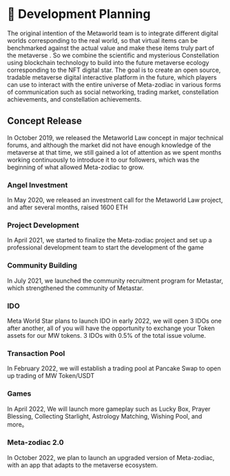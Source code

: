 # 📑 Development Planning

The original intention of the Metaworld team is to integrate different digital worlds corresponding to the real world, so that virtual items can be benchmarked against the actual value and make these items truly part of the metaverse . So we combine the scientific and mysterious Constellation using blockchain technology to build into the future metaverse ecology corresponding to the NFT digital star. The goal is to create an open source, tradable metaverse digital interactive platform in the future, which players can use to interact with the entire universe of Meta-zodiac in various forms of communication such as social networking, trading market, constellation achievements, and constellation achievements.

## Concept Release

In October 2019, we released the Metaworld Law concept in major technical forums, and although the market did not have enough knowledge of the metaverse at that time, we still gained a lot of attention as we spent months working continuously to introduce it to our followers, which was the beginning of what allowed Meta-zodiac to grow.

### Angel Investment

In May 2020, we released an investment call for the Metaworld Law project, and after several months, raised 1600 ETH

### Project Development

In April 2021, we started to finalize the Meta-zodiac project and set up a professional development team to start the development of the game

### Community Building

In July 2021, we launched the community recruitment program for Metastar, which strengthened the community of Metastar.

### IDO

Meta World Star plans to launch IDO in early 2022, we will open 3 IDOs one after another, all of you will have the opportunity to exchange your Token assets for our MW tokens. 3 IDOs with 0.5% of the total issue volume.

### Transaction Pool

In February 2022, we will establish a trading pool at Pancake Swap to open up trading of MW Token/USDT

### Games

In April 2022, We will launch more gameplay such as Lucky Box, Prayer Blessing, Collecting Starlight, Astrology Matching, Wishing Pool, and more。

### Meta-zodiac 2.0

In October 2022, we plan to launch an upgraded version of Meta-zodiac, with an app that adapts to the metaverse ecosystem.
